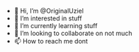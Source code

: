 - 👋 Hi, I’m @OriginalUziel
- 👀 I’m interested in stuff  
- 🌱 I’m currently learning stuff
- 💞️ I’m looking to collaborate on not much
- 📫 How to reach me dont

<!---
OriginalUziel/OriginalUziel is a ✨ special ✨ repository because its `README.md` (this file) appears on your GitHub profile.
You can click the Preview link to take a look at your changes.
--->
